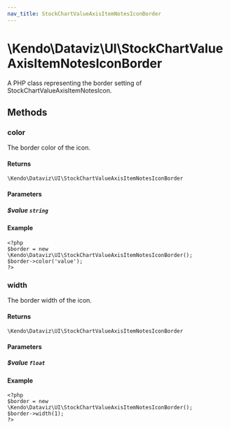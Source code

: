 ```yaml
---
nav_title: StockChartValueAxisItemNotesIconBorder
---
```


# \Kendo\Dataviz\UI\StockChartValueAxisItemNotesIconBorder

A PHP class representing the border setting of StockChartValueAxisItemNotesIcon.


## Methods

### color
The border color of the icon.

#### Returns
`\Kendo\Dataviz\UI\StockChartValueAxisItemNotesIconBorder`

#### Parameters

##### $value `string`



#### Example 
    <?php
    $border = new \Kendo\Dataviz\UI\StockChartValueAxisItemNotesIconBorder();
    $border->color('value');
    ?>

### width
The border width of the icon.

#### Returns
`\Kendo\Dataviz\UI\StockChartValueAxisItemNotesIconBorder`

#### Parameters

##### $value `float`



#### Example 
    <?php
    $border = new \Kendo\Dataviz\UI\StockChartValueAxisItemNotesIconBorder();
    $border->width(1);
    ?>

